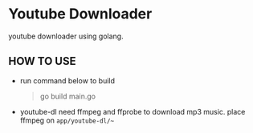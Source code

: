 # Youtube Downloader
youtube downloader using golang.

## HOW TO USE
- run command below to build
  > go build main.go
- youtube-dl need ffmpeg and ffprobe to download mp3 music. place ffmpeg on `app/youtube-dl/~`

